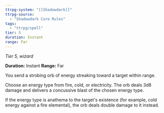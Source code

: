 ```yaml
---
ttrpg-system: "[[Shadowdark]]"
ttrpg-source: 
  - "Shadowdark Core Rules"
tags:
  - "ttrpg/spell"
tier: 5
duration: Instant
range: Far
---
```

*Tier 5, wizard*

**Duration:** Instant
**Range:** Far

You send a strobing orb of energy streaking toward a target within range.

Choose an energy type from fire, cold, or electricity. The orb deals 3d8 damage and delivers a concussive blast of the chosen energy type.

If the energy type is anathema to the target's existence (for example, cold energy against a fire elemental), the orb deals double damage to it instead.


